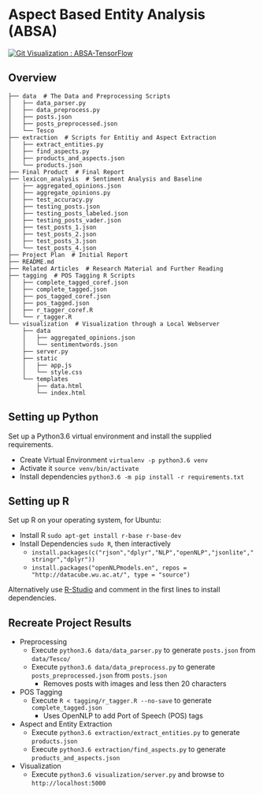 # Aspect Based Entity Analysis (ABSA)

[![ Git Visualization : ABSA-TensorFlow](http://img.youtube.com/vi/hXmepuX1Aq0/0.jpg)](http://www.youtube.com/watch?v=hXmepuX1Aq0)

## Overview
```
├── data  # The Data and Preprocessing Scripts
│   ├── data_parser.py
│   ├── data_preprocess.py
│   ├── posts.json
│   ├── posts_preprocessed.json
│   └── Tesco
├── extraction  # Scripts for Entitiy and Aspect Extraction
│   ├── extract_entities.py
│   ├── find_aspects.py
│   ├── products_and_aspects.json
│   └── products.json
├── Final Product  # Final Report
├── lexicon_analysis  # Sentiment Analysis and Baseline
│   ├── aggregated_opinions.json
│   ├── aggregate_opinions.py
│   ├── test_accuracy.py
│   ├── testing_posts.json
│   ├── testing_posts_labeled.json
│   ├── testing_posts_vader.json
│   ├── test_posts_1.json
│   ├── test_posts_2.json
│   ├── test_posts_3.json
│   └── test_posts_4.json
├── Project Plan  # Initial Report
├── README.md 
├── Related Articles  # Research Material and Further Reading
├── tagging  # POS Tagging R Scripts
│   ├── complete_tagged_coref.json
│   ├── complete_tagged.json
│   ├── pos_tagged_coref.json
│   ├── pos_tagged.json
│   ├── r_tagger_coref.R
│   └── r_tagger.R
└── visualization  # Visualization through a Local Webserver
    ├── data
    │   ├── aggregated_opinions.json
    │   └── sentimentwords.json
    ├── server.py
    ├── static
    │   ├── app.js
    │   └── style.css
    └── templates
        ├── data.html
        └── index.html
```

## Setting up Python
Set up a Python3.6 virtual environment and install the supplied requirements.

- Create Virtual Environment `virtualenv -p python3.6 venv`
- Activate it `source venv/bin/activate`
- Install dependencies `python3.6 -m pip install -r requirements.txt`

## Setting up R
Set up R on your operating system, for Ubuntu:

- Install R `sudo apt-get install r-base r-base-dev`
- Install Dependencies `sudo R`, then interactively
    - `install.packages(c("rjson","dplyr","NLP","openNLP","jsonlite","stringr","dplyr"))`
    - `install.packages("openNLPmodels.en", repos = "http://datacube.wu.ac.at/", type = "source")`

Alternatively use [R-Studio](https://www.rstudio.com/) and comment in the first lines to install dependencies.

## Recreate Project Results

- Preprocessing
    - Execute `python3.6 data/data_parser.py` to generate `posts.json` from `data/Tesco/`
    - Execute `python3.6 data/data_preprocess.py` to generate `posts_preprocessed.json` from `posts.json`
        - Removes posts with images and less then 20 characters
- POS Tagging
    - Execute `R < tagging/r_tagger.R --no-save` to generate `complete_tagged.json`
        - Uses OpenNLP to add Port of Speech (POS) tags
- Aspect and Entity Extraction
    - Execute `python3.6 extraction/extract_entities.py` to generate `products.json`
    - Execute `python3.6 extraction/find_aspects.py` to generate `products_and_aspects.json`
- Visualization
    - Execute `python3.6 visualization/server.py` and browse to `http://localhost:5000`
